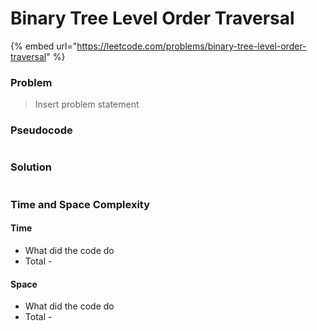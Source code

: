 # Binary Tree Level Order Traversal

{% embed url="https://leetcode.com/problems/binary-tree-level-order-traversal" %}

### Problem

> Insert problem statement

### Pseudocode

```// Some code

```

### Solution

```// Some code

```

### Time and Space Complexity

#### Time

- What did the code do
- Total -&#x20;

#### Space

- What did the code do
- Total -
